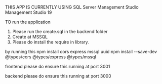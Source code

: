 THIS APP IS CURRENTLY USING SQL Server Management Studio Management Studio 19

TO run the application
1. Please run the create.sql in the backend folder
2. Create at MSSQL
3. Please do install the require in library.


by running this
npm install cors express mssql uuid
npm install --save-dev @types/cors @types/express @types/mssql

frontend 
please do ensure this running at port 3001

backend
please do ensure this running at port 3000
